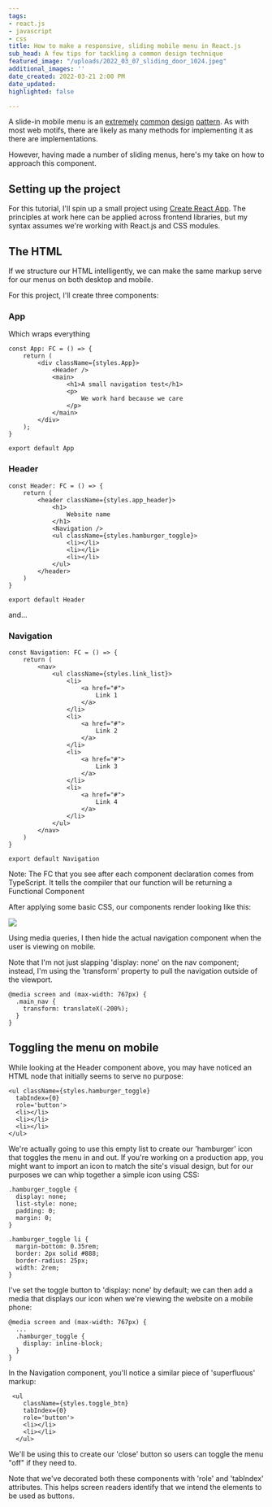 ```yaml
---
tags:
- react.js
- javascript
- css
title: How to make a responsive, sliding mobile menu in React.js
sub_head: A few tips for tackling a common design technique
featured_image: "/uploads/2022_03_07_sliding_door_1024.jpeg"
additional_images: ''
date_created: 2022-03-21 2:00 PM
date_updated: 
highlighted: false

---
```

A slide-in mobile menu is an [extremely](https://www.nytimes.com/) [common](https://www.avclub.com/) [design](https://casper.com/m/) [pattern](https://www.converse.com/). As with most web motifs, there are likely as many methods for implementing it as there are implementations.

However, having made a number of sliding menus, here's my take on how to approach this component.

## Setting up the project

For this tutorial, I'll spin up a small project using [Create React App](https://create-react-app.dev/). The principles at work here can be applied across frontend libraries, but my syntax assumes we're working with React.js and CSS modules.

## The HTML

If we structure our HTML intelligently, we can make the same markup serve for our menus on both desktop and mobile.

For this project, I'll create three components:

### App

Which wraps everything

    const App: FC = () => {
        return (
            <div className={styles.App}>
                <Header />
                <main>
                    <h1>A small navigation test</h1>
                    <p>
                        We work hard because we care
                    </p>
                </main>
            </div>
        );
    }
    
    export default App

### Header

    const Header: FC = () => {
        return (
            <header className={styles.app_header}>
                <h1>
                    Website name
                </h1>
                <Navigation />
                <ul className={styles.hamburger_toggle}>
                    <li></li>
                    <li></li>
                    <li></li>
                </ul>
            </header>
        )
    }
    
    export default Header

and...

### Navigation

    const Navigation: FC = () => {
        return (
            <nav>
                <ul className={styles.link_list}>
                    <li>
                        <a href="#">
                            Link 1
                        </a>
                    </li>
                    <li>
                        <a href="#">
                            Link 2
                        </a>
                    </li>
                    <li>
                        <a href="#">
                            Link 3
                        </a>
                    </li>
                    <li>
                        <a href="#">
                            Link 4
                        </a>
                    </li>
                </ul>
            </nav>
        )
    }
    
    export default Navigation

Note: The FC that you see after each component declaration comes from TypeScript. It tells the compiler that our function will be returning a Functional Component

After applying some basic CSS, our components render looking like this:

![](/uploads/2022_03_08_screen-shot-2022-03-07-at-4-09-25-pm.png)

Using media queries, I then hide the actual navigation component when the user is viewing on mobile.

Note that I'm not just slapping 'display: none' on the nav component; instead, I'm using the 'transform' property to pull the navigation outside of the viewport.

    @media screen and (max-width: 767px) {
      .main_nav {
        transform: translateX(-200%);
      }
    }

## Toggling the menu on mobile

While looking at the Header component above, you may have noticed an HTML node that initially seems to serve no purpose:

    <ul className={styles.hamburger_toggle}
      tabIndex={0}
      role='button'>
      <li></li>
      <li></li>
      <li></li>
    </ul>

We're actually going to use this empty list to create our 'hamburger' icon that toggles the menu in and out. If you're working on a production app, you might want to import an icon to match the site's visual design, but for our purposes we can whip together a simple icon using CSS:

    .hamburger_toggle {
      display: none;
      list-style: none;
      padding: 0;
      margin: 0;
    }
    
    .hamburger_toggle li {
      margin-bottom: 0.35rem;
      border: 2px solid #888;
      border-radius: 25px;
      width: 2rem;
    }

I've set the toggle button to 'display: none' by default; we can then add a media that displays our icon when we're viewing the website on a mobile phone:

    @media screen and (max-width: 767px) {
      ...
      .hamburger_toggle {
        display: inline-block;
      }
    }

In the Navigation component, you'll notice a similar piece of 'superfluous' markup:

     <ul
    	className={styles.toggle_btn}
        tabIndex={0}
        role='button'>
        <li></li>
        <li></li>
      </ul>

We'll be using this to create our 'close' button so users can toggle the menu "off" if they need to. 

Note that we've decorated both these components with 'role' and 'tabIndex' attributes. This helps screen readers identify that we intend the elements to be used as buttons.